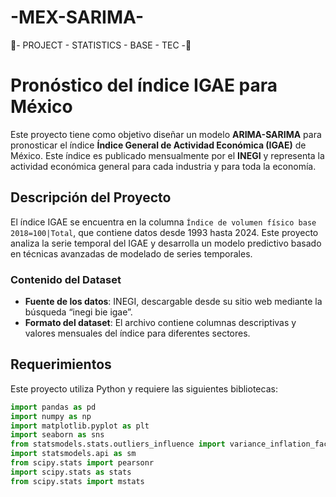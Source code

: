 # -MEX-SARIMA-
🥤- PROJECT - STATISTICS - BASE - TEC -🥤
# Pronóstico del índice IGAE para México

Este proyecto tiene como objetivo diseñar un modelo **ARIMA-SARIMA** para pronosticar el índice **Índice General de Actividad Económica (IGAE)** de México. Este índice es publicado mensualmente por el **INEGI** y representa la actividad económica general para cada industria y para toda la economía.

## Descripción del Proyecto

El índice IGAE se encuentra en la columna `Índice de volumen físico base 2018=100|Total`, que contiene datos desde 1993 hasta 2024. Este proyecto analiza la serie temporal del IGAE y desarrolla un modelo predictivo basado en técnicas avanzadas de modelado de series temporales.

### Contenido del Dataset

- **Fuente de los datos**: INEGI, descargable desde su sitio web mediante la búsqueda “inegi bie igae”.
- **Formato del dataset**: El archivo contiene columnas descriptivas y valores mensuales del índice para diferentes sectores.

## Requerimientos

Este proyecto utiliza Python y requiere las siguientes bibliotecas:

```python
import pandas as pd
import numpy as np
import matplotlib.pyplot as plt
import seaborn as sns
from statsmodels.stats.outliers_influence import variance_inflation_factor
import statsmodels.api as sm
from scipy.stats import pearsonr
import scipy.stats as stats
from scipy.stats import mstats
